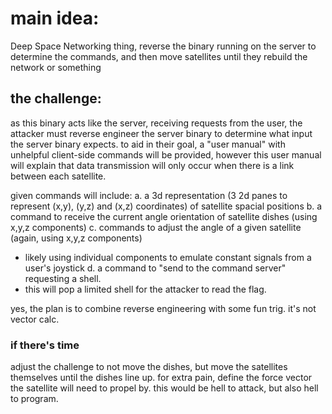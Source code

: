 # main idea:
Deep Space Networking thing, reverse the binary running on the server to determine the commands, and then move satellites until they rebuild the network or something

## the challenge:
as this binary acts like the server, receiving requests from the user, the
attacker must reverse engineer the server binary to determine what input the
server binary expects. to aid in their goal, a "user manual" with unhelpful
client-side commands will be provided, however this user manual will explain
that data transmission will only occur when there is a link between each
satellite.

given commands will include:
a.  a 3d representation (3 2d panes to represent (x,y), (y,z) and (x,z)
    coordinates) of satellite spacial positions
b.  a command to receive the current angle orientation of satellite dishes (using
    x,y,z components)
c.  commands to adjust the angle of a given satellite (again, using x,y,z
    components)
  - likely using individual components to emulate constant signals from a user's
    joystick
d.  a command to "send to the command server" requesting a shell.
  - this will pop a limited shell for the attacker to read the flag.

yes, the plan is to combine reverse engineering with some fun trig. it's not
vector calc.

### if there's time
adjust the challenge to not move the dishes, but move the satellites themselves
until the dishes line up. for extra pain, define the force vector the satellite
will need to propel by. this would be hell to attack, but also hell to program.

